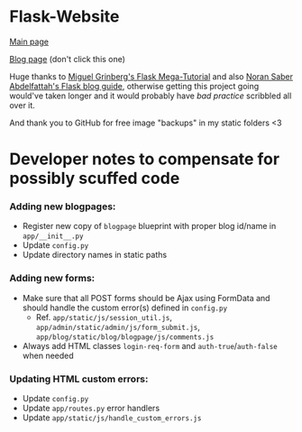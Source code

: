 # Flask-Website

[Main page](https://anonymousrand.xyz)

[Blog page](https://blog.anonymousrand.xyz) (don't click this one)

Huge thanks to [Miguel Grinberg's Flask Mega-Tutorial](https://blog.miguelgrinberg.com/post/the-flask-mega-tutorial-part-i-hello-world) and also [Noran Saber Abdelfattah's Flask blog guide](https://medium.com/@noransaber685/building-a-flask-blog-a-step-by-step-guide-for-beginners-8bffe925cd0e), otherwise getting this project going would've taken longer and it would probably have *bad practice* scribbled all over it.

And thank you to GitHub for free image "backups" in my static folders <3

# Developer notes to compensate for possibly scuffed code

### Adding new blogpages:
- Register new copy of `blogpage` blueprint with proper blog id/name in `app/__init__.py`
- Update `config.py`
- Update directory names in static paths

### Adding new forms:
- Make sure that all POST forms should be Ajax using FormData and should handle the custom error(s) defined in `config.py`
  - Ref. `app/static/js/session_util.js`, `app/admin/static/admin/js/form_submit.js`, `app/blog/static/blog/blogpage/js/comments.js`
- Always add HTML classes `login-req-form` and `auth-true`/`auth-false` when needed

### Updating HTML custom errors:
- Update `config.py`
- Update `app/routes.py` error handlers
- Update `app/static/js/handle_custom_errors.js`
